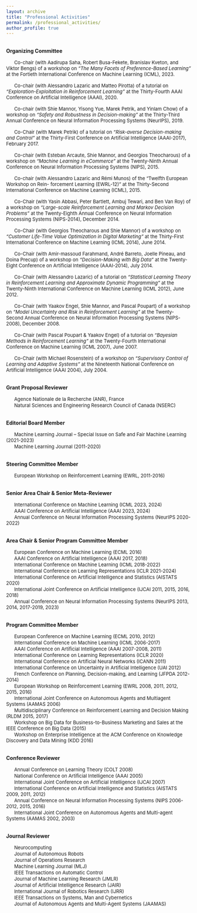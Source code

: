 ```yaml
---
layout: archive
title: "Professional Activities"
permalink: /professional_activities/
author_profile: true
---
```


<br/> **Organizing Committee**

&emsp;&nbsp; <span style="font-size:0.925em;">Co-chair (with Aadirupa Saha, Robert Busa-Fekete, Branislav Kveton, and Viktor Bengs) of a workshop on <em>“The Many Facets of Preference-Based Learning”</em> at the Fortieth International Conference on Machine Learning (ICML), 2023.</span>

&emsp;&nbsp; <span style="font-size:0.925em;">Co-chair (with Alessandro Lazaric and Matteo Pirotta) of a tutorial on <em>“Exploration-Exploitation in Reinforcement Learning”</em> at the Thirty-Fourth AAAI Conference on Artificial Intelligence (AAAI), 2020.</span>

&emsp;&nbsp; <span style="font-size:0.925em;">Co-chair (with Shie Mannor, Yisong Yue, Marek Petrik, and Yinlam Chow) of a workshop on <em>“Safety and Robustness in Decision-making”</em> at the Thirty-Third Annual Conference on Neural Information Processing Systems (NeurIPS), 2019.</span>

&emsp;&nbsp; <span style="font-size:0.925em;">Co-Chair (with Marek Petrik) of a tutorial on <em>“Risk-averse Decision-making and Control”</em> at the Thirty-First Conference on Artificial Intelligence (AAAI-2017), February 2017.</span>

&emsp;&nbsp; <span style="font-size:0.925em;">Co-chair (with Esteban Arcaute, Shie Mannor, and Georgios Theocharous) of a workshop on <em>“Machine Learning in eCommerce”</em> at the Twenty-Ninth Annual Conference on Neural Information Processing Systems (NIPS), 2015.</span>

&emsp;&nbsp; <span style="font-size:0.925em;">Co-chair (with Alessandro Lazaric and Rémi Munos) of the “Twelfth European Workshop on Rein- forcement Learning (EWRL-12)” at the Thirty-Second International Conference on Machine Learning (ICML), 2015.</span>

&emsp;&nbsp; <span style="font-size:0.925em;">Co-Chair (with Yasin Abbasi, Peter Bartlett, Ambuj Tewari, and Ben Van Roy) of a workshop on <em>“Large-scale Reinforcement Learning and Markov Decision Problems”</em> at the Twenty-Eighth Annual Conference on Neural Information Processing Systems (NIPS-2014), December 2014.</span>

&emsp;&nbsp; <span style="font-size:0.925em;">Co-Chair (with Georgios Theocharous and Shie Mannor) of a workshop on <em>“Customer Life-Time Value Optimization in Digital Marketing”</em> at the Thirty-First International Conference on Machine Learning (ICML 2014), June 2014.</span>

&emsp;&nbsp; <span style="font-size:0.925em;">Co-Chair (with Amir-massoud Farahmand, André Barreto, Joelle Pineau, and Doina Precup) of a workshop on <em>“Decision-Making with Big Data”</em> at the Twenty-Eight Conference on Artificial Intelligence (AAAI-2014), July 2014.</span>

&emsp;&nbsp; <span style="font-size:0.925em;">Co-Chair (with Alessandro Lazaric) of a tutorial on <em>“Statistical Learning Theory in Reinforcement Learning and Approximate Dynamic Programming”</em> at the Twenty-Ninth International Conference on Machine Learning (ICML 2012), June 2012.</span>

&emsp;&nbsp; <span style="font-size:0.925em;">Co-Chair (with Yaakov Engel, Shie Mannor, and Pascal Poupart) of a workshop on <em>“Model Uncertainty and Risk in Reinforcement Learning”</em> at the Twenty-Second Annual Conference on Neural Information Processing Systems (NIPS-2008), December 2008.</span>

&emsp;&nbsp; <span style="font-size:0.925em;">Co-Chair (with Pascal Poupart & Yaakov Engel) of a tutorial on <em>“Bayesian Methods in Reinforcement Learning”</em> at the Twenty-Fourth International Conference on Machine Learning (ICML 2007), June 2007.</span>

&emsp;&nbsp; <span style="font-size:0.925em;">Co-Chair (with Michael Rosenstein) of a workshop on <em>“Supervisory Control of Learning and Adaptive Systems”</em> at the Nineteenth National Conference on Artificial Intelligence (AAAI 2004), July 2004.</span> 

<br/> **Grant Proposal Reviewer**

&emsp;&nbsp; <span style="font-size:0.925em;">Agence Nationale de la Recherche (ANR), France</span> <br/>
&emsp;&nbsp; <span style="font-size:0.925em;">Natural Sciences and Engineering Research Council of Canada (NSERC)</span>

<br/> **Editorial Board Member**

&emsp;&nbsp; <span style="font-size:0.925em;">Machine Learning Journal – Special Issue on Safe and Fair Machine Learning (2021-2023)</span> <br/>
&emsp;&nbsp; <span style="font-size:0.925em;">Machine Learning Journal (2011-2020)</span>

<br/> **Steering Committee Member**

&emsp;&nbsp; <span style="font-size:0.925em;">European Workshop on Reinforcement Learning (EWRL, 2011-2016)</span>

<br/> **Senior Area Chair & Senior Meta-Reviewer**

&emsp;&nbsp; <span style="font-size:0.925em;">International Conference on Machine Learning (ICML 2023, 2024)</span> <br/>
&emsp;&nbsp; <span style="font-size:0.925em;">AAAI Conference on Artificial Intelligence (AAAI 2023, 2024)</span> <br/>
&emsp;&nbsp; <span style="font-size:0.925em;">Annual Conference on Neural Information Processing Systems (NeurIPS 2020-2022)</span> 

<br/> **Area Chair & Senior Program Committee Member**

&emsp;&nbsp; <span style="font-size:0.925em;">European Conference on Machine Learning (ECML 2016)</span> <br/>
&emsp;&nbsp; <span style="font-size:0.925em;">AAAI Conference on Artificial Intelligence (AAAI 2017, 2018)</span> <br/>
&emsp;&nbsp; <span style="font-size:0.925em;">International Conference on Machine Learning (ICML 2018-2022)</span> <br/>
&emsp;&nbsp; <span style="font-size:0.925em;">International Conference on Learning Representations (ICLR 2021-2024)</span> <br/>
&emsp;&nbsp; <span style="font-size:0.925em;">International Conference on Artificial Intelligence and Statistics (AISTATS 2020)</span> <br/>
&emsp;&nbsp; <span style="font-size:0.925em;">International Joint Conference on Artificial Intelligence (IJCAI 2011, 2015, 2016, 2018)</span> <br/>
&emsp;&nbsp; <span style="font-size:0.925em;">Annual Conference on Neural Information Processing Systems (NeurIPS 2013, 2014, 2017-2019, 2023)</span>

<br/> **Program Committee Member**

&emsp;&nbsp; <span style="font-size:0.925em;">European Conference on Machine Learning (ECML 2010, 2012)</span> <br/>
&emsp;&nbsp; <span style="font-size:0.925em;">International Conference on Machine Learning (ICML 2006-2017)</span> <br/>
&emsp;&nbsp; <span style="font-size:0.925em;">AAAI Conference on Artificial Intelligence (AAAI 2007-2008, 2011)</span> <br/>
&emsp;&nbsp; <span style="font-size:0.925em;">International Conference on Learning Representations (ICLR 2020)</span> <br/>
&emsp;&nbsp; <span style="font-size:0.925em;">International Conference on Artificial Neural Networks (ICANN 2011)</span> <br/>
&emsp;&nbsp; <span style="font-size:0.925em;">International Conference on Uncertainty in Artificial Intelligence (UAI 2012)</span> <br/>
&emsp;&nbsp; <span style="font-size:0.925em;">French Conference on Planning, Decision-making, and Learning (JFPDA 2012-2014)</span> <br/>
&emsp;&nbsp; <span style="font-size:0.925em;">European Workshop on Reinforcement Learning (EWRL 2008, 2011, 2012, 2015, 2016)</span> <br/>
&emsp;&nbsp; <span style="font-size:0.925em;">International Joint Conference on Autonomous Agents and Multiagent Systems (AAMAS 2006)</span> <br/>
&emsp;&nbsp; <span style="font-size:0.925em;">Multidisciplinary Conference on Reinforcement Learning and Decision Making (RLDM 2015, 2017)</span> <br/>
&emsp;&nbsp; <span style="font-size:0.925em;">Workshop on Big Data for Business-to-Business Marketing and Sales at the IEEE Conference on Big Data (2015)</span> <br/>
&emsp;&nbsp; <span style="font-size:0.925em;">Workshop on Enterprise Intelligence at the ACM Conference on Knowledge Discovery and Data Mining (KDD 2016)</span>

<br/> **Conference Reviewer**

&emsp;&nbsp; <span style="font-size:0.925em;">Annual Conference on Learning Theory (COLT 2008)</span> <br/>
&emsp;&nbsp; <span style="font-size:0.925em;">National Conference on Artificial Intelligence (AAAI 2005)</span> <br/>
&emsp;&nbsp; <span style="font-size:0.925em;">International Joint Conference on Artificial Intelligence (IJCAI 2007)</span> <br/>
&emsp;&nbsp; <span style="font-size:0.925em;">International Conference on Artificial Intelligence and Statistics (AISTATS 2009, 2011, 2012)</span> <br/>
&emsp;&nbsp; <span style="font-size:0.925em;">Annual Conference on Neural Information Processing Systems (NIPS 2006-2012, 2015, 2016)</span> <br/>
&emsp;&nbsp; <span style="font-size:0.925em;">International Joint Conference on Autonomous Agents and Multi-agent Systems (AAMAS 2002, 2003)</span>

<br/> **Journal Reviewer**

&emsp;&nbsp; <span style="font-size:0.925em;">Neurocomputing</span> <br/>
&emsp;&nbsp; <span style="font-size:0.925em;">Journal of Autonomous Robots</span> <br/>
&emsp;&nbsp; <span style="font-size:0.925em;">Journal of Operations Research</span> <br/>
&emsp;&nbsp; <span style="font-size:0.925em;">Machine Learning Journal (MLJ)</span> <br/>
&emsp;&nbsp; <span style="font-size:0.925em;">IEEE Transactions on Automatic Control</span> <br/>
&emsp;&nbsp; <span style="font-size:0.925em;">Journal of Machine Learning Research (JMLR)</span> <br/>
&emsp;&nbsp; <span style="font-size:0.925em;">Journal of Artificial Intelligence Research (JAIR)</span> <br/>
&emsp;&nbsp; <span style="font-size:0.925em;">International Journal of Robotics Research (IJRR)</span> <br/>
&emsp;&nbsp; <span style="font-size:0.925em;">IEEE Transactions on Systems, Man and Cybernetics</span> <br/>
&emsp;&nbsp; <span style="font-size:0.925em;">Journal of Autonomous Agents and Multi-Agent Systems (JAAMAS)</span>